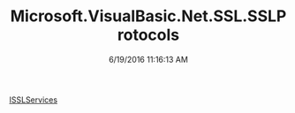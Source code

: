 ﻿---
title: Microsoft.VisualBasic.Net.SSL.SSLProtocols
date: 6/19/2016 11:16:13 AM
---

[ISSLServices](T-Microsoft.VisualBasic.Net.SSL.SSLProtocols.ISSLServices.html)
